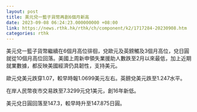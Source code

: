 ```yaml
---
layout: post
title: 美元兌一籃子貨幣再創6個月新高
date: 2023-09-08 06:24:23.000000000 +08:00
link: https://news.rthk.hk/rthk/ch/component/k2/1717284-20230908.htm
categories: rthk
---
```


美元兌一籃子貨幣繼續在6個月高位徘徊，兌歐元及英鎊觸及3個月高位，兌日圓就從10個月高位回落。美國上周新申領失業援助人數跌至2月以來最低，加上近期就業數據，都反映美國經濟仍具韌性，支持美元。

歐元兌美元跌穿1.07，較早時報1.0699美元左右。英鎊兌美元跌至1.247水平。

在岸人民幣夜市交易跌至7.3299元兌1美元，創16年新低。

美元兌日圓回落至147.3，較早時升至147.875日圓。
